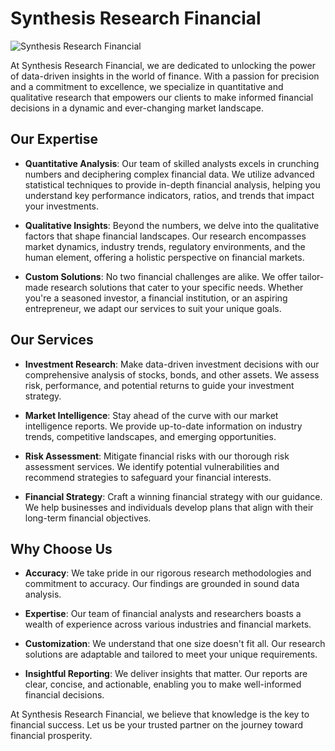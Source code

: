 # Synthesis Research Financial

![Synthesis Research Financial](https://avatars.githubusercontent.com/u/147555078?s=200&v=4)

At Synthesis Research Financial, we are dedicated to unlocking the power of data-driven insights in the world of finance. With a passion for precision and a commitment to excellence, we specialize in quantitative and qualitative research that empowers our clients to make informed financial decisions in a dynamic and ever-changing market landscape.

## Our Expertise

- **Quantitative Analysis**: Our team of skilled analysts excels in crunching numbers and deciphering complex financial data. We utilize advanced statistical techniques to provide in-depth financial analysis, helping you understand key performance indicators, ratios, and trends that impact your investments.

- **Qualitative Insights**: Beyond the numbers, we delve into the qualitative factors that shape financial landscapes. Our research encompasses market dynamics, industry trends, regulatory environments, and the human element, offering a holistic perspective on financial markets.

- **Custom Solutions**: No two financial challenges are alike. We offer tailor-made research solutions that cater to your specific needs. Whether you're a seasoned investor, a financial institution, or an aspiring entrepreneur, we adapt our services to suit your unique goals.

## Our Services

- **Investment Research**: Make data-driven investment decisions with our comprehensive analysis of stocks, bonds, and other assets. We assess risk, performance, and potential returns to guide your investment strategy.

- **Market Intelligence**: Stay ahead of the curve with our market intelligence reports. We provide up-to-date information on industry trends, competitive landscapes, and emerging opportunities.

- **Risk Assessment**: Mitigate financial risks with our thorough risk assessment services. We identify potential vulnerabilities and recommend strategies to safeguard your financial interests.

- **Financial Strategy**: Craft a winning financial strategy with our guidance. We help businesses and individuals develop plans that align with their long-term financial objectives.

## Why Choose Us

- **Accuracy**: We take pride in our rigorous research methodologies and commitment to accuracy. Our findings are grounded in sound data analysis.

- **Expertise**: Our team of financial analysts and researchers boasts a wealth of experience across various industries and financial markets.

- **Customization**: We understand that one size doesn't fit all. Our research solutions are adaptable and tailored to meet your unique requirements.

- **Insightful Reporting**: We deliver insights that matter. Our reports are clear, concise, and actionable, enabling you to make well-informed financial decisions.

At Synthesis Research Financial, we believe that knowledge is the key to financial success. Let us be your trusted partner on the journey toward financial prosperity.

